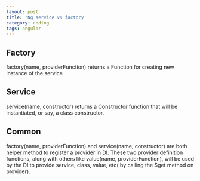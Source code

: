 ```yaml
---
layout: post
title: 'Ng service vs factory'
category: coding
tags: angular
---
```


## Factory

factory(name, providerFunction) returns a Function for creating new instance of the service

## Service

service(name, constructor) returns a Constructor function that will be instantiated, or say, a class constructor.

## Common

factory(name, providerFunction) and service(name, constructor) are both helper method to register a provider in DI. These two provider definition functions, along with others like value(name, providerFunction), will be used by the DI to provide service, class, value, etc( by calling the $get method on provider).

